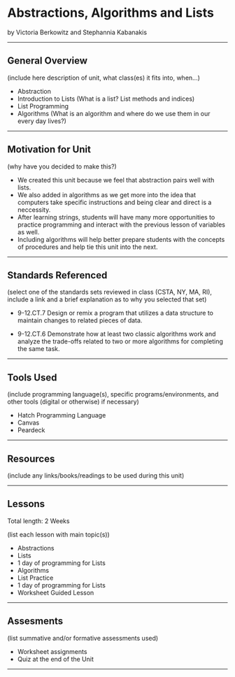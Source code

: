 # Abstractions, Algorithms and Lists
by Victoria Berkowitz and Stephannia Kabanakis

-----

## General Overview
(include here description of unit, what class(es) it fits into, when...)

* Abstraction
* Introduction to Lists (What is a list? List methods and indices)
* List Programming
* Algorithms (What is an algorithm and where do we use them in our every day lives?)
---

## Motivation for Unit
(why have you decided to make this?)
* We created this unit because we feel that abstraction pairs well with lists. 
* We also added in algorithms as we get more into the idea that computers take specific instructions and being clear and direct is a neccessity. 
* After learning strings, students will have many more opportunities to practice programming and interact with the previous lesson of variables as well.
* Including algorithms will help better prepare students with the concepts of procedures and help tie this unit into the next.
---

## Standards Referenced
(select one of the standards sets reviewed in class (CSTA, NY, MA, RI), include a link and a brief explanation as to why you selected that set)
* 9-12.CT.7
Design or remix a program that
utilizes a data structure to maintain
changes to related pieces of data.

* 9-12.CT.6
Demonstrate how at least two classic
algorithms work and analyze the
trade-offs related to two or more
algorithms for completing the same
task.
---

## Tools Used
(include programming language(s), specific programs/environments, and other tools (digital or otherwise) if necessary)
* Hatch Programming Language
* Canvas
* Peardeck
---

## Resources
(include any links/books/readings to be used during this unit)

---

## Lessons
Total length: 2 Weeks

(list each lesson with main topic(s))
* Abstractions 
* Lists 
* 1 day of programming for Lists
* Algorithms
* List Practice
* 1 day of programming for Lists
* Worksheet Guided Lesson
---

## Assesments
(list summative and/or formative assessments used)
* Worksheet assignments
* Quiz at the end of the Unit
---

